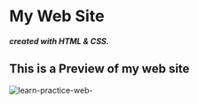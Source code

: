 # My Web Site
##### created with HTML &amp; CSS.
## This is a Preview of my web site
![learn-practice-web-](https://user-images.githubusercontent.com/24855117/35710001-73c59418-07b5-11e8-9c4d-e20d2003fbc6.png)
